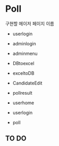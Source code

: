 # Poll

구현할 메이저 페이지 이름 
 - userlogin
 - adminlogin
 - adminmenu
 - DBtoexcel
 - exceltoDB
 - CandidateEdit
 - pollresult
 
 - userhome
 - userlogin
 - poll

TO DO 
 -
